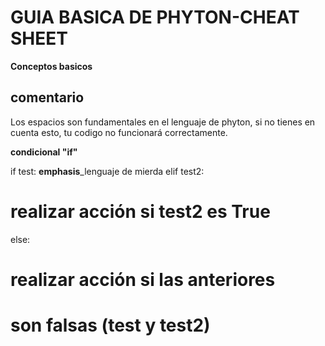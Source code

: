 # GUIA BASICA DE PHYTON-CHEAT SHEET
**Conceptos basicos**

## comentario

Los espacios son fundamentales en el lenguaje de phyton, si no tienes en cuenta esto, tu codigo no funcionará correctamente.

**condicional "if"**

if test:
**emphasis**_lenguaje de mierda
elif test2:
# realizar acción si test2 es True
else:
# realizar acción si las anteriores
# son falsas (test y test2)

       
